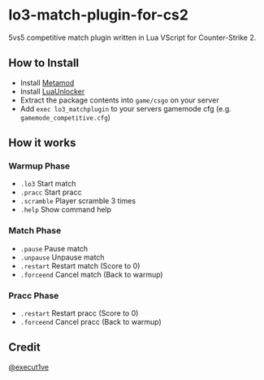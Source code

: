 # lo3-match-plugin-for-cs2
5vs5 competitive match plugin written in Lua VScript for Counter-Strike 2.

## How to Install
- Install [Metamod](https://www.sourcemm.net/downloads.php?branch=dev)
- Install [LuaUnlocker](https://github.com/Source2ZE/LuaUnlocker)
- Extract the package contents into `game/csgo` on your server
- Add `exec lo3_matchplugin` to your servers gamemode cfg (e.g. `gamemode_competitive.cfg`)

## How it works
### Warmup Phase
- `.lo3` Start match
- `.pracc` Start pracc
- `.scramble` Player scramble 3 times
- `.help` Show command help

### Match Phase
- `.pause` Pause match
- `.unpause` Unpause match
- `.restart` Restart match (Score to 0)
- `.forceend` Cancel match (Back to warmup)

### Pracc Phase
- `.restart` Restart pracc (Score to 0)
- `.forceend` Cancel pracc (Back to warmup)
 
## Credit
[@execut1ve](https://twitter.com/execut1ve)
